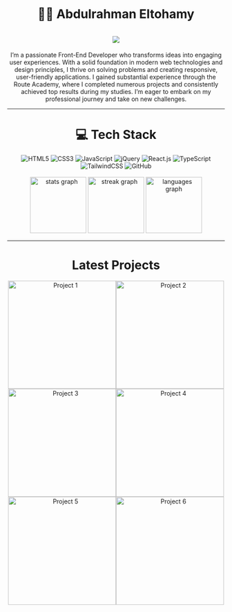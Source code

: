 
<h1 align="center">👨‍💻 Abdulrahman Eltohamy <br><br>
  <a href="https://git.io/typing-svg">
  <img src="https://readme-typing-svg.herokuapp.com/?lines=Frontend+Developer;Creating+Elegant+User+Interfaces;Driven+By+Innovation&center=true&size=28&color=00A859">
</a>
</h1>

<p align="center">
I’m a passionate Front-End Developer who transforms ideas into engaging user experiences. With a solid foundation in modern web technologies and design principles, I thrive on solving problems and creating responsive, user-friendly applications. I gained substantial experience through the Route Academy, where I completed numerous projects and consistently achieved top results during my studies. I’m eager to embark on my professional journey and take on new challenges.
</p>

---

<h1 align="center"> 💻 Tech Stack </h1>

<div align="center">
  <img src="https://img.shields.io/badge/html5-%23E34F26.svg?style=for-the-badge&logo=html5&logoColor=white" alt="HTML5"/>
  <img src="https://img.shields.io/badge/css3-%231572B6.svg?style=for-the-badge&logo=css3&logoColor=white" alt="CSS3"/>
  <img src="https://img.shields.io/badge/javascript-%23323330.svg?style=for-the-badge&logo=javascript&logoColor=%23F7DF1E" alt="JavaScript"/>
   <img src="https://img.shields.io/badge/jquery-%230769AD.svg?style=for-the-badge&logo=jquery&logoColor=white" alt="jQuery"/>
  <img src="https://img.shields.io/badge/react-%2320232a.svg?style=for-the-badge&logo=react&logoColor=%2361DAFB" alt="React.js"/>
  <img src="https://img.shields.io/badge/typescript-%23007ACC.svg?style=for-the-badge&logo=typescript&logoColor=white" alt="TypeScript"/>
  <img src="https://img.shields.io/badge/tailwindcss-%2338B2AC.svg?style=for-the-badge&logo=tailwind-css&logoColor=white" alt="TailwindCSS"/>
  <img src="https://img.shields.io/badge/github-%23000000.svg?style=for-the-badge&logo=github&logoColor=white" alt="GitHub"/>
</div>

<br/>

<div align="center">
  <img src="https://github-readme-stats.vercel.app/api?username=Abdulrahmaneltohamy&hide_title=false&hide_rank=true&show_icons=true&include_all_commits=true&count_private=true&disable_animations=false&theme=dark&locale=en&hide_border=false" height="130" alt="stats graph" />
  <img src="https://streak-stats.demolab.com?user=Abdulrahmaneltohamy&locale=en&mode=weekly&theme=dark&hide_border=false&border_radius=12&date_format=M%20j%5B,%20Y%5D" height="130" alt="streak graph" />
  <img src="https://github-readme-stats.vercel.app/api/top-langs?username=Abdulrahmaneltohamy&locale=en&hide_title=false&layout=compact&card_width=320&langs_count=5&theme=dark&hide_border=false" height="130" alt="languages graph" />
</div>

---

<h1 align="center"> Latest Projects </h1>

<div align="center" style="display: flex; justify-content: center; flex-wrap: wrap;">
  <a href="https://link-to-project1" target="_blank">
    <img src="https://via.placeholder.com/250?text=Project+1" alt="Project 1" width="250">
  </a> 

  <a href="https://link-to-project2" target="_blank">
    <img src="https://via.placeholder.com/250?text=Project+2" alt="Project 2" width="250">
  </a>

  <a href="https://link-to-project3" target="_blank">
    <img src="https://via.placeholder.com/250?text=Project+3" alt="Project 3" width="250">
  </a>

  <a href="https://link-to-project4" target="_blank">
    <img src="https://via.placeholder.com/250?text=Project+4" alt="Project 4" width="250">
  </a>
  
  <a href="https://link-to-project5" target="_blank">
    <img src="https://via.placeholder.com/250?text=Project+5" alt="Project 5" width="250">
  </a>

  <a href="https://link-to-project6" target="_blank">
    <img src="https://via.placeholder.com/250?text=Project+6" alt="Project 6" width="250">
  </a>
</div>
